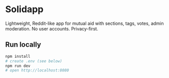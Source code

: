 # Solidapp

Lightweight, Reddit-like app for mutual aid with sections, tags, votes, admin moderation. No user accounts. Privacy-first.

## Run locally
```bash
npm install
# create .env (see below)
npm run dev
# open http://localhost:8080